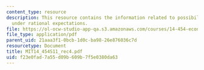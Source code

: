 ```yaml
---
content_type: resource
description: This resource contains the information related to possibility of speculation
  under rational expectations.
file: https://ol-ocw-studio-app-qa.s3.amazonaws.com/courses/14-454-economic-crises-spring-2011/f23e0fad7a55d09b609b7f5e0380da63_MIT14_454S11_rec4.pdf
file_type: application/pdf
parent_uid: 21aaa3f1-0bcb-1d0c-ba98-26e876036c7d
resourcetype: Document
title: MIT14_454S11_rec4.pdf
uid: f23e0fad-7a55-d09b-609b-7f5e0380da63
---
```

